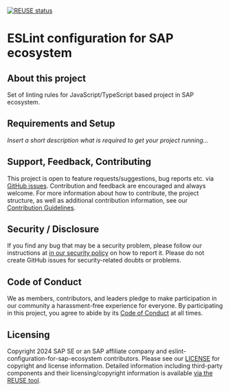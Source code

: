 [![REUSE status](https://api.reuse.software/badge/github.com/SAP/eslint-configuration-for-sap-ecosystem)](https://api.reuse.software/info/github.com/SAP/eslint-configuration-for-sap-ecosystem)

# ESLint configuration for SAP ecosystem

## About this project

Set of linting rules for JavaScript/TypeScript based project in SAP ecosystem.

## Requirements and Setup

*Insert a short description what is required to get your project running...*

## Support, Feedback, Contributing

This project is open to feature requests/suggestions, bug reports etc. via [GitHub issues](https://github.com/SAP/eslint-configuration-for-sap-ecosystem/issues). Contribution and feedback are encouraged and always welcome. For more information about how to contribute, the project structure, as well as additional contribution information, see our [Contribution Guidelines](CONTRIBUTING.md).

## Security / Disclosure
If you find any bug that may be a security problem, please follow our instructions at [in our security policy](https://github.com/SAP/eslint-configuration-for-sap-ecosystem/security/policy) on how to report it. Please do not create GitHub issues for security-related doubts or problems.

## Code of Conduct

We as members, contributors, and leaders pledge to make participation in our community a harassment-free experience for everyone. By participating in this project, you agree to abide by its [Code of Conduct](https://github.com/SAP/.github/blob/main/CODE_OF_CONDUCT.md) at all times.

## Licensing

Copyright 2024 SAP SE or an SAP affiliate company and eslint-configuration-for-sap-ecosystem contributors. Please see our [LICENSE](LICENSE) for copyright and license information. Detailed information including third-party components and their licensing/copyright information is available [via the REUSE tool](https://api.reuse.software/info/github.com/SAP/eslint-configuration-for-sap-ecosystem).
